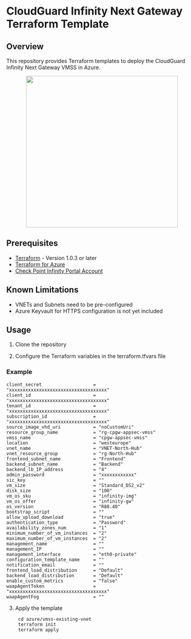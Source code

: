# CloudGuard Infinity Next Gateway Terraform Template

## Overview
This repository provides Terraform templates to deploy the CloudGuard Infinity Next Gateway VMSS in Azure.

<p align="center">
<img src="https://sc1.checkpoint.com/documents/Infinity_Portal/WebAdminGuides/EN/Infinity-Next-Admin-Guide/Resources/Images/Images-for-Infinity-Next/Azure_VMSS_1.png" width="400" >
</p>

## Prerequisites

- [Terraform](https://www.terraform.io/downloads.html) - Version 1.0.3 or later
- [Terraform for Azure](https://docs.microsoft.com/en-us/azure/virtual-machines/linux/terraform-install-configure)
- [Check Point Infinity Portal Account](https://sc1.checkpoint.com/documents/Infinity_Portal/WebAdminGuides/EN/Infinity-Next-Admin-Guide/Topics-Infinity-Next/Getting-Started.htm?tocpath=Getting%20Started%7C_____0#Getting_Started)

## Known Limitations

- VNETs and Subnets need to be pre-configured
- Azure Keyvault for HTTPS configuration is not yet included

## Usage

1. Clone the repository

2. Configure the Terraform variables in the terraform.tfvars file

### Example

    client_secret                   = "xxxxxxxxxxxxxxxxxxxxxxxxxxxxxxxxxxxx"
    client_id                       = "xxxxxxxxxxxxxxxxxxxxxxxxxxxxxxxxxxxx"
    tenant_id                       = "xxxxxxxxxxxxxxxxxxxxxxxxxxxxxxxxxxxx"
    subscription_id                 = "xxxxxxxxxxxxxxxxxxxxxxxxxxxxxxxxxxxx"
    source_image_vhd_uri            = "noCustomUri"
    resource_group_name             = "rg-cpgw-appsec-vmss"
    vmss_name                       = "cpgw-appsec-vmss"
    location                        = "westeurope"
    vnet_name                       = "VNET-North-Hub"
    vnet_resource_group             = "rg-North-Hub"
    frontend_subnet_name            = "Frontend"
    backend_subnet_name             = "Backend"
    backend_lb_IP_address           = "4"
    admin_password                  = "xxxxxxxxxxxx"
    sic_key                         = ""
    vm_size                         = "Standard_DS2_v2"
    disk_size                       = "100"
    vm_os_sku                       = "infinity-img"
    vm_os_offer                     = "infinity-gw"
    os_version                      = "R80.40"
    bootstrap_script                = ""
    allow_upload_download           = "true"
    authentication_type             = "Password"
    availability_zones_num          = "1"
    minimum_number_of_vm_instances  = "2"
    maximum_number_of_vm_instances  = "2"
    management_name                 = ""
    management_IP                   = ""
    management_interface            = "eth0-private"
    configuration_template_name     = ""
    notification_email              = ""
    frontend_load_distribution      = "Default"
    backend_load_distribution       = "Default"
    enable_custom_metrics           = "false"
    waapAgentToken                  = "xxxxxxxxxxxxxxxxxxxxxxxxxxxxxxxxxxxx"
    waapAgentFog                    = ""


3. Apply the template

        cd azure/vmss-existing-vnet
        terraform init
        terraform apply